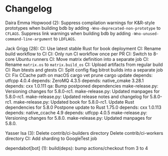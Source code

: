 Changelog
=========

Daira Emma Hopwood (2):
      Suppress compilation warnings for K&R-style prototypes when building bdb by adding `-Wno-deprecated-non-prototype` to `CFLAGS`.
      Suppress link warnings when building bdb by adding `-Wno-unused-command-line-argument` to `LDFLAGS`.

Jack Grigg (28):
      CI: Use latest stable Rust for book deployment
      CI: Rename build workflow to CI
      CI: Only run CI workflow once per PR
      CI: Switch to 8-core Ubuntu runners
      CI: Move matrix definition into a separate job
      CI: Rename `matrix.os` to `matrix.build_os`
      CI: Upload artifacts from regular build
      CI: Run btests and gtests
      CI: Split config flag bitrot builds into a separate job
      CI: Fix CCache path on macOS
      cargo vet prune
      cargo update
      depends: utfcpp 4.0.4
      depends: ZeroMQ 4.3.5
      depends: native_cmake 3.28.1
      depends: cxx 1.0.111
      qa: Bump postponed dependencies
      make-release.py: Versioning changes for 5.8.0-rc1.
      make-release.py: Updated manpages for 5.8.0-rc1.
      make-release.py: Updated release notes and changelog for 5.8.0-rc1.
      make-release.py: Updated book for 5.8.0-rc1.
      Update Rust dependencies for 5.8.0
      Postpone update to Rust 1.75.0
      depends: cxx 1.0.113
      depends: native_ccache 4.9
      depends: utfcpp 4.0.5
      make-release.py: Versioning changes for 5.8.0.
      make-release.py: Updated manpages for 5.8.0.

Yasser Isa (3):
      Delete contrib/ci-builders directory
      Delete contrib/ci-workers directory
      CI: Add sharding to GoogleTest job

dependabot[bot] (1):
      build(deps): bump actions/checkout from 3 to 4

